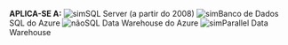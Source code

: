 <Token>**APLICA-SE A:** ![sim](media/yes.png)SQL Server (a partir do 2008) ![sim](media/yes.png)Banco de Dados SQL do Azure ![não](media/no.png)SQL Data Warehouse do Azure ![sim](media/yes.png)Parallel Data Warehouse </Token>

